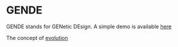 # GENDE

GENDE stands for GENetic DEsign. A simple demo is available [here](http://andreavitaletti.github.io/GENDE/)

The concept of [evolution](https://chewychunks.wordpress.com/2013/09/03/evolution-international-development/)
